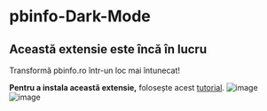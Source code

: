 # pbinfo-Dark-Mode
## Această extensie este încă în lucru

Transformă pbinfo.ro într-un loc mai întunecat!

**Pentru a instala această extensie,** folosește acest [tutorial](https://www.google.com "Tutorial pentru a instala extensia în browser").
![image](https://user-images.githubusercontent.com/68049793/112734869-0c838180-8f51-11eb-92d9-22d0716b02e7.png)
![image](https://user-images.githubusercontent.com/68049793/112734904-4785b500-8f51-11eb-8648-10e431bce793.png)
